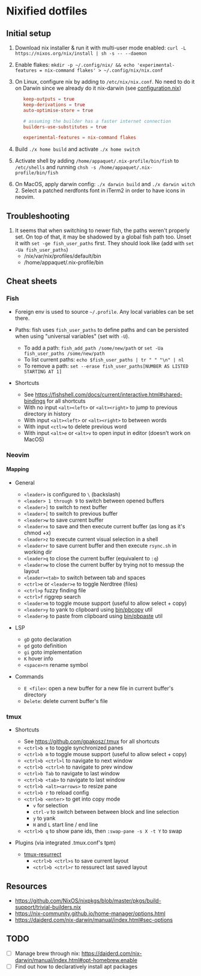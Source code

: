 
# Nixified dotfiles

## Initial setup

1. Download nix installer & run it with multi-user mode enabled: `curl -L https://nixos.org/nix/install | sh -s -- --daemon`

2. Enable flakes: `mkdir -p ~/.config/nix/ && echo 'experimental-features = nix-command flakes' > ~/.config/nix/nix.conf`

3. On Linux, configure nix by adding to `/etc/nix/nix.conf`.
   No need to do it on Darwin since we already do it nix-darwin (see [configuration.nix](./darwin/mbpapp/configuration.nix))

   ```conf
      keep-outputs = true
      keep-derivations = true
      auto-optimise-store = true

      # assuming the builder has a faster internet connection
      builders-use-substitutes = true

      experimental-features = nix-command flakes
   ```

4. Build `./x home build` and activate `./x home switch`

5. Activate shell by adding `/home/appaquet/.nix-profile/bin/fish` to `/etc/shells`
   and running `chsh -s /home/appaquet/.nix-profile/bin/fish`

6. On MacOS, apply darwin config: `./x darwin build` and `./x darwin witch`
   2. Select a patched nerdfonts font in iTerm2 in order to have icons in neovim.

## Troubleshooting

1. It seems that when switching to newer fish, the paths weren't properly set.
   On top of that, it may be shadowed by a global fish path too. Unset it with `set -ge fish_user_paths` first.
   They should look like (add with `set -Ua fish_user_paths`)
     - /nix/var/nix/profiles/default/bin
     - /home/appaquet/.nix-profile/bin

## Cheat sheets

### Fish

- Foreign env is used to source `~/.profile`. Any local variables can be set there.
- Paths: fish uses `fish_user_paths` to define paths and can be persisted when using "universal variables" (set with `-U`).
  - To add a path: `fish_add_path /some/new/path` or `set -Ua fish_user_paths /some/new/path`
  - To list current paths: `echo $fish_user_paths | tr " " "\n" | nl`
  - To remove a path: `set --erase fish_user_paths[NUMBER AS LISTED STARTING AT 1]`

- Shortcuts
  - See <https://fishshell.com/docs/current/interactive.html#shared-bindings> for all shortcuts
  - With no input `<alt><left>` or `<alt><right>` to jump to previous directory in history
  - With input `<alt><left>` or `<alt><right>` to between words
  - With input `<ctl>w` to delete previous word
  - With input `<alt>e` or `<alt>v` to open input in editor (doesn't work on MacOS)

### Neovim

#### Mapping
- General
  - `<leader>` is configured to `\` (backslash)
  - `<leader> 1 through 9` to switch between opened buffers
  - `<leader>]` to switch to next buffer
  - `<leader>[` to switch to previous buffer
  - `<leader>w` to save current buffer
  - `<leader>x` to save and then execute current buffer (as long as it's chmod +x)
  - `<leader>z` to execute current visual selection in a shell
  - `<leader>r` to save current buffer and then execute `rsync.sh` in working dir
  - `<leader>q` to close the current buffer (equivalent to `:q`)
  - `<leader>w` to close the current buffer by trying not to messup the layout
  - `<leader><tab>` to switch between tab and spaces
  - `<ctrl>e` or `<leader>e` to toggle Nerdtree (files)
  - `<ctrl>p` fuzzy finding file
  - `<ctrl>f` riggrep search
  - `<leader>m` to toggle mouse support (useful to allow select + copy)
  - `<leader>y` to yank to clipboard using [bin/pbcopy](bin/pbcopy) util
  - `<leader>p` to paste from clipboard using [bin/pbpaste](bin/pbpaste) util

- LSP
  - `gD` goto declaration
  - `gd` goto definition
  - `gi` goto implementation
  - `K` hover info
  - `<space>rn` rename symbol

- Commands
  - `E <file>`: open a new buffer for a new file in current buffer's directory
  - `Delete`: delete current buffer's file

### tmux

- Shortcuts
  - See <https://github.com/gpakosz/.tmux> for all shortcuts
  - `<ctrl>b e` to toggle synchronized panes
  - `<ctrl>b m` to toggle mouse support (useful to allow select + copy)
  - `<ctrl>b <ctrl>l` to navigate to next window
  - `<ctrl>b <ctrl>h` to navigate to prev window
  - `<ctrl>b Tab` to navigate to last window
  - `<ctrl>b <tab>` to navigate to last window
  - `<ctrl>b <alt><arrows>` to resize pane
  - `<ctrl>b r` to reload config
  - `<ctrl>b <enter>` to get into copy mode
    - `v` for selection
    - `ctrl-v` to switch between between block and line selection
    - `y` to yank
    - `H` and `L` start line / end line
  - `<ctrl>b q` to show pane ids, then `:swap-pane -s X -t Y` to swap

- Plugins (via integrated .tmux.conf's tpm)
  - [tmux-resurrect](https://github.com/tmux-plugins/tmux-resurrect)
    - `<ctrl>b <ctrl>s` to save current layout
    - `<ctrl>b <ctrl>r` to ressurect last saved layout

## Resources

- <https://github.com/NixOS/nixpkgs/blob/master/pkgs/build-support/trivial-builders.nix>
- <https://nix-community.github.io/home-manager/options.html>
- <https://daiderd.com/nix-darwin/manual/index.html#sec-options>

## TODO

- [ ] Manage brew through nix: <https://daiderd.com/nix-darwin/manual/index.html#opt-homebrew.enable>
- [ ] Find out how to declaratively install apt packages
